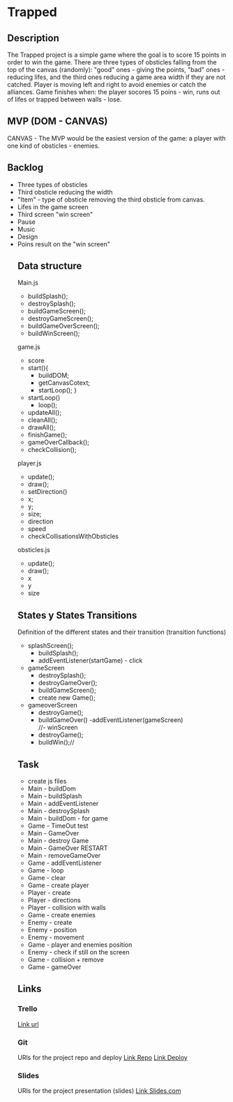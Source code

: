 
# Trapped

## Description
The Trapped project is a simple game where the goal is to score 15 points in order to win the game.
There are three types of obsticles falling from the top of the canvas (randomly): "good" ones - giving the points, "bad" ones - reducing lifes, and the third ones reducing a game area width if they are not catched.
Player is moving left and right to avoid enemies or catch the alliances. Game finishes when: the player socores 15 poins - win, runs out of lifes or trapped between walls - lose.


## MVP (DOM - CANVAS)
CANVAS - The MVP would be the easiest version of the game: a player with one kind of obsticles - enemies. 


## Backlog
<ul>
<li>Three types of obsticles</li>
<li>Third obsticle reducing the width</li>
<li>"Item" - type of obsticle removing the third obsticle from canvas.</li>
<li>Lifes in the game screen</li>
<li>Third screen "win screen"</li>
<li>Pause</li>
<li>Music</li>
<li>Design</li>
<li>Poins result on the "win screen"</li>



## Data structure
Main.js
- buildSplash();
- destroySplash();
- buildGameScreen();
- destroyGameScreen();
- buildGameOverScreen();
- buildWinScreen();


game.js

- score
- start(){
    - buildDOM;
    - getCanvasCotext;
    - startLoop();
}
- startLoop()
    - loop();
- updateAll();
- cleanAll();
- drawAll();
- finishGame();
- gameOverCallback();
- checkCollision();


player.js

- update();
- draw();
- setDirection()
- x;
- y;
- size;
- direction
- speed
- checkCollisationsWithObsticles


obsticles.js

- update();
- draw();
- x
- y
- size




## States y States Transitions
Definition of the different states and their transition (transition functions)

- splashScreen();
    - buildSplash();
    - addEventListener(startGame) - click
- gameScreen
    - destroySplash();
    - destroyGameOver();
    - buildGameScreen();
    - create new Game();
- gameoverScreen
    - destroyGame();
    - buildGameOver()
    -addEventListener(gameScreen)       
//- winScreen
    - destroyGame();
    - buildWin();//

## Task
- create js files
- Main - buildDom
- Main - buildSplash
- Main - addEventListener
- Main - destroySplash
- Main - buildDom - for game
- Game - TimeOut test
- Main - GameOver
- Main - destroy Game
- Main - GameOver RESTART
- Main - removeGameOver
- Game - addEventListener
- Game - loop
- Game - clear
- Game - create player
- Player - create
- Player - directions
- Player - collision with walls
- Game - create enemies
- Enemy - create
- Enemy - position
- Enemy - movement
- Game - player and enemies position
- Enemy - check if still on the screen
- Game - collision + remove
- Game - gameOver 


## Links


### Trello
[Link url](https://trello.com)


### Git
URls for the project repo and deploy
[Link Repo](https://github.com/KamilaPurymska/Trapped)
[Link Deploy](https://kamilapurymska.github.io/Trapped/)


### Slides
URls for the project presentation (slides)
[Link Slides.com](https://slides.com/kamilapurymska/deck)

